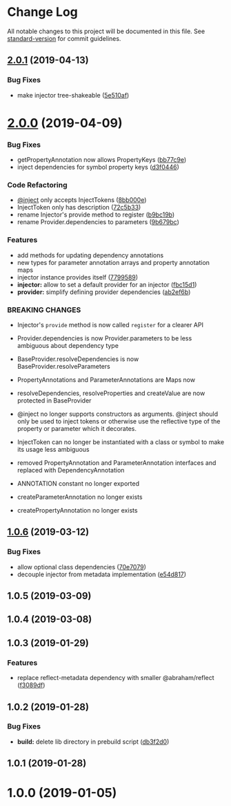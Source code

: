 # Change Log

All notable changes to this project will be documented in this file. See [standard-version](https://github.com/conventional-changelog/standard-version) for commit guidelines.

## [2.0.1](https://github.com/alexanderwende/injector/compare/v2.0.0...v2.0.1) (2019-04-13)


### Bug Fixes

* make injector tree-shakeable ([5e510af](https://github.com/alexanderwende/injector/commit/5e510af))



# [2.0.0](https://github.com/alexanderwende/injector/compare/v1.0.6...v2.0.0) (2019-04-09)


### Bug Fixes

* getPropertyAnnotation now allows PropertyKeys ([bb77c9e](https://github.com/alexanderwende/injector/commit/bb77c9e))
* inject dependencies for symbol property keys ([d3f0446](https://github.com/alexanderwende/injector/commit/d3f0446))


### Code Refactoring

* [@inject](https://github.com/inject) only accepts InjectTokens ([8bb000e](https://github.com/alexanderwende/injector/commit/8bb000e))
* InjectToken only has description ([72c5b33](https://github.com/alexanderwende/injector/commit/72c5b33))
* rename Injector's provide method to register ([b9bc19b](https://github.com/alexanderwende/injector/commit/b9bc19b))
* rename Provider.dependencies to parameters ([9b679bc](https://github.com/alexanderwende/injector/commit/9b679bc))


### Features

* add methods for updating dependency annotations
* new types for parameter annotation arrays and property annotation maps
* injector instance provides itself ([7799589](https://github.com/alexanderwende/injector/commit/7799589))
* **injector:** allow to set a default provider for an injector ([fbc15d1](https://github.com/alexanderwende/injector/commit/fbc15d1))
* **provider:** simplify defining provider dependencies ([ab2ef6b](https://github.com/alexanderwende/injector/commit/ab2ef6b))


### BREAKING CHANGES

* Injector's `provide` method is now called `register` for a clearer API
* Provider.dependencies is now Provider.parameters to be less ambiguous about dependency type
* BaseProvider.resolveDependencies is now BaseProvider.resolveParameters
* PropertyAnnotations and ParameterAnnotations are Maps now
* resolveDependencies, resolveProperties and createValue are now protected in BaseProvider
* @inject no longer supports constructors as arguments.
@inject should only be used to inject tokens or otherwise use the reflective type of the property or parameter which it decorates.
* InjectToken can no longer be instantiated with a class or symbol to make its usage less ambiguous
* removed PropertyAnnotation and ParameterAnnotation interfaces and replaced with DependencyAnnotation

* ANNOTATION constant no longer exported
* createParameterAnnotation no longer exists
* createPropertyAnnotation no longer exists



## [1.0.6](https://github.com/alexanderwende/injector/compare/v1.0.5...v1.0.6) (2019-03-12)


### Bug Fixes

* allow optional class dependencies ([70e7079](https://github.com/alexanderwende/injector/commit/70e7079))
* decouple injector from metadata implementation ([e54d817](https://github.com/alexanderwende/injector/commit/e54d817))



## 1.0.5 (2019-03-09)



## 1.0.4 (2019-03-08)



## 1.0.3 (2019-01-29)


### Features

* replace reflect-metadata dependency with smaller @abraham/reflect ([f3089df](https://github.com/alexanderwende/injector/commit/f3089df))



## 1.0.2 (2019-01-28)


### Bug Fixes

* **build:** delete lib directory in prebuild script ([db3f2d0](https://github.com/alexanderwende/injector/commit/db3f2d0))



## 1.0.1 (2019-01-28)



# 1.0.0 (2019-01-05)
